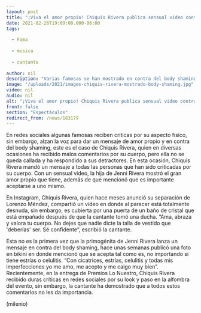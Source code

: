```yaml
---
layout: post
title: "¡Viva el amor propio! Chiquis Rivera publica sensual video contra el 'body shaming'"
date: 2021-02-26T19:09:00.000-06:00
tags:
  
  - Fama
  
  - musica
  
  - cantante
  
author: nil
description: "Varias famosas se han mostrado en contra del body shaming, una de ellas es Chiquis Rivera, quien publicó un mensaje a favor del amor propio. "
image: "/uploads/2021/images-chiquis-rivera-mostrado-body-shaming.jpg"
video: nil
audio: nil
alt: "¡Viva el amor propio! Chiquis Rivera publica sensual video contra el 'body shaming'"
front: false
section: "Espectáculos"
redirect_from: /news/183179
---
```


En redes sociales algunas famosas reciben criticas por su aspecto físico, sin embargo, alzan la voz para dar un mensaje de amor propio y en contra del body shaming, este es el caso de Chiquis Rivera, quien en diversas ocasiones ha recibido malos comentarios por su cuerpo, pero ella no se queda callada y ha respondido a sus detractores. En esta ocasión, Chiquis Rivera mandó un mensaje a todas las personas que han sido criticadas por su cuerpo. Con un sensual video, la hija de Jenni Rivera mostró el gran amor propio que tiene, además de que mencionó que es importante aceptarse a uno mismo.  

En Instagram, Chiquis Rivera, quien hace meses anunció su separación de Lorenzo Méndez, compartió un video en donde al parecer está totalmente desnuda, sin embargo, es cubierta por una puerta de un baño de cristal que está empañado después de que la cantante tomó una ducha. “Ama, abraza y valora tu cuerpo. No dejes que nadie dicte la talla de vestido que 'deberías' ser. Sé confidente”, escribió la cantante. 

Esta no es la primera vez que la primogénita de Jenni Rivera lanza un mensaje en contra del body shaming, hace unas semanas publicó una foto en bikini en donde mencionó que se acepta tal como es, no importando si tiene estrías o celulitis. 
“Con cicatrices, estrías, celulitis y todas mis imperfecciones yo me amo, me acepto y me caigo muy bien”. Recientemente, en la entrega de Premios Lo Nuestro, Chiquis Rivera recibido duras críticas en redes sociales por su look y paso en la alfombra del evento, sin embargo, la cantante ha demostrado que a todos estos comentarios no les da importancia. 

(milenio)